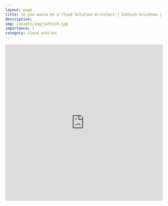 ```yaml
---
layout: page
title: So you wanna be a Cloud Solution Architect | Sathish Krishnan | Director @ UBS
description: 
img: /assets/img/sathish.jpg
importance: 1
category: cloud stories
---
```



<iframe width="100%" height="500" src="https://www.youtube.com/watch?v=Blr1UpFFdSA" title="YouTube video player" frameborder="0" allow="accelerometer; autoplay; clipboard-write; encrypted-media; gyroscope; picture-in-picture" allowfullscreen></iframe>
